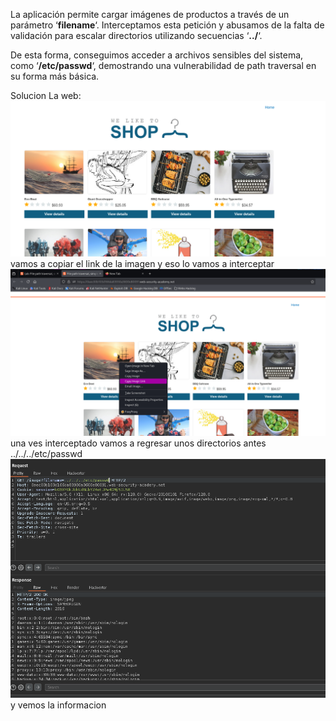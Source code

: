 La aplicación permite cargar imágenes de productos a través de un parámetro ‘**filename**‘. Interceptamos esta petición y abusamos de la falta de validación para escalar directorios utilizando secuencias ‘**../**‘.

De esta forma, conseguimos acceder a archivos sensibles del sistema, como ‘**/etc/passwd**‘, demostrando una vulnerabilidad de path traversal en su forma más básica.

Solucion
La web:
![Pasted_image_20250814215729.png](Imagenes/Pasted_image_20250814215729.png)
vamos a copiar el link de la imagen y eso lo vamos a interceptar
![Pasted_image_20250814215809.png](Imagenes/Pasted_image_20250814215809.png)
una ves interceptado vamos a regresar unos directorios antes
../../../etc/passwd
![Pasted_image_20250814220250.png](Imagenes/Pasted_image_20250814220250.png)
y vemos la informacion
